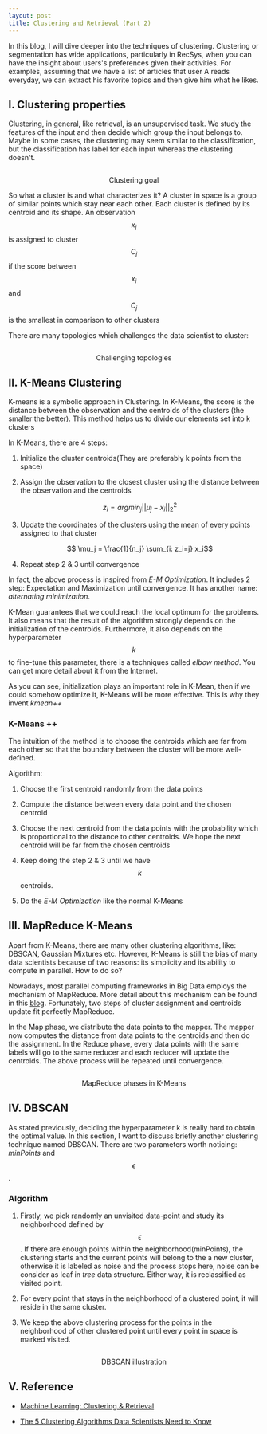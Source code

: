 ```yaml
---
layout: post
title: Clustering and Retrieval (Part 2)
---
```


In this blog, I will dive deeper into the techniques of clustering. Clustering or segmentation has wide applications, particularly in RecSys, when you can have the insight about users's preferences given their activities. For examples, assuming that we have a list of articles that user A reads everyday, we can extract his favorite topics and then give him what he likes.

## I. Clustering properties

Clustering, in general, like retrieval, is an unsupervised task. We study the features of the input and then decide which group the input belongs to. Maybe in some cases, the clustering may seem similar to the classification, but the classification has label for each input whereas the clustering doesn't.

<p align="center">
 <img src="/images/clustering/goal.png" alt="" align="middle">
 <div align="center"> Clustering goal</div>
</p>

So what a cluster is and what characterizes it? A cluster in space is a group of similar points which stay near each other. Each cluster is defined by its centroid and its shape. An observation $$x_i$$ is assigned to cluster $$C_j$$ if the score between $$x_i$$ and $$C_j$$ is the smallest in comparison to other clusters

There are many topologies which challenges the data scientist to cluster:

<p align="center">
 <img src="/images/clustering/challenge.png" alt="" align="middle">
 <div align="center"> Challenging topologies</div>
</p>

## II. K-Means Clustering

K-means is a symbolic approach in Clustering. In K-Means, the score is the distance between the observation and the centroids of the clusters (the smaller the better). This method helps us to divide our elements set into k clusters

In K-Means, there are 4 steps:

1. Initialize the cluster centroids(They are preferably k points from the space)

2. Assign the observation to the closest cluster using the distance between the observation and the centroids

    $$ z_i = argmin_j ||\mu_j - x_i||^2_2$$

3. Update the coordinates of the clusters using the mean of every points assigned to that cluster

    $$ \mu_j = \frac{1}{n_j} \sum_{i: z_i=j} x_i$$

4. Repeat step 2 & 3 until convergence

In fact, the above process is inspired from _E-M Optimization_. It includes 2 step: Expectation and Maximization until convergence. It has another name: _alternating minimization_.

K-Mean guarantees that we could reach the local optimum for the problems. It also means that the result of the algorithm strongly depends on the initialization of the centroids. Furthermore, it also depends on the hyperparameter $$k$$ to fine-tune this parameter, there is a techniques called _elbow method_. You can get more detail about it from the Internet.

As you can see, initialization plays an important role in K-Mean, then if we could somehow optimize it, K-Means will be more effective. This is why they invent _kmean++_

### K-Means ++

The intuition of the method is to choose the centroids which are far from each other so that the boundary between the cluster will be more well-defined.

Algorithm:

1. Choose the first centroid randomly from the data points

2. Compute the distance between every data point and the chosen centroid

3. Choose the next centroid from the data points with the probability which is proportional to the distance to other centroids. We hope the next centroid will be far from the chosen centroids

4. Keep doing the step 2 & 3 until we have $$k$$ centroids.

5. Do the *E-M Optimization* like the normal K-Means

## III. MapReduce K-Means

Apart from K-Means, there are many other clustering algorithms, like: DBSCAN, Gaussian Mixtures etc. However, K-Means is still the bias of many data scientists because of two reasons: its simplicity and its ability to compute in parallel. How to do so?

Nowadays, most parallel computing frameworks in Big Data employs the mechanism of MapReduce. More detail about this mechanism can be found in this [blog](/2018-10-30-apache-hadoop-introduction/). Fortunately, two steps of cluster assignment and centroids update fit perfectly MapReduce.

In the Map phase, we distribute the data points to the mapper. The mapper now computes the distance from data points to the centroids and then do the assignment. In the Reduce phase, every data points with the same labels will go to the same reducer and each reducer will update the centroids. The above process will be repeated until convergence.

<p align="center">
 <img src="/images/clustering/mapreduce.png" alt="" align="middle">
 <div align="center"> MapReduce phases in K-Means</div>
</p>

## IV. DBSCAN

As stated previously, deciding the hyperparameter k is really hard to obtain the optimal value. In this section, I want to discuss briefly another clustering technique named DBSCAN. There are two parameters worth noticing: _minPoints_ and $$\epsilon$$.

### Algorithm

1. Firstly, we pick randomly an unvisited data-point and study its neighborhood defined by $$\epsilon$$. If there are enough points within the neighborhood(minPoints), the clustering starts and the current points will belong to the a new cluster, otherwise it is labeled as noise and the process stops here, noise can be consider as leaf in _tree_ data structure. Either way, it is reclassified as visited point.

2. For every point that stays in the neighborhood of a clustered point, it will reside in the same cluster.

3. We keep the above clustering process for the points in the neighborhood of other clustered point until every point in space is marked visited.

<p align="center">
 <img src="/images/clustering/dbscan.gif" alt="" align="middle">
 <div align="center"> DBSCAN illustration</div>
</p>

## V. Reference

* [Machine Learning: Clustering & Retrieval](https://www.coursera.org/learn/ml-clustering-and-retrieval/home/welcome)

* [The 5 Clustering Algorithms Data Scientists Need to Know](https://towardsdatascience.com/the-5-clustering-algorithms-data-scientists-need-to-know-a36d136ef68)